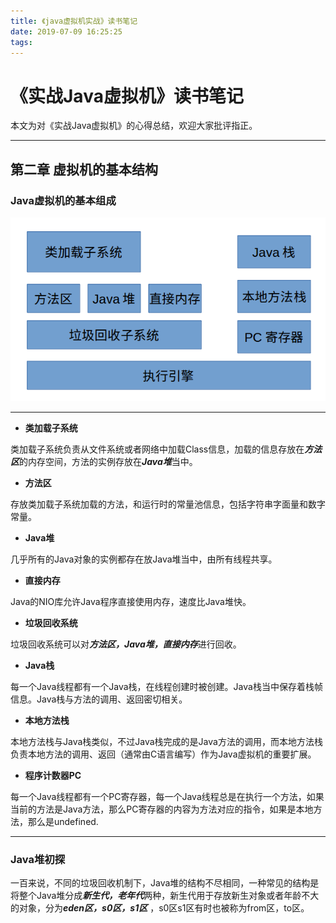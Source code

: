 ```yaml
---
title: 《java虚拟机实战》读书笔记
date: 2019-07-09 16:25:25
tags:
---
```


# 《实战Java虚拟机》读书笔记

本文为对《实战Java虚拟机》的心得总结，欢迎大家批评指正。

------

## 第二章 虚拟机的基本结构



### Java虚拟机的基本组成


 ![AA](《java虚拟机实战》读书笔记/1560401550610.png)

------

- **类加载子系统** 

类加载子系统负责从文件系统或者网络中加载Class信息，加载的信息存放在***方法区***的内存空间，方法的实例存放在***Java堆***当中。

- **方法区** 

存放类加载子系统加载的方法，和运行时的常量池信息，包括字符串字面量和数字常量。

- **Java堆**

几乎所有的Java对象的实例都存在放Java堆当中，由所有线程共享。

- **直接内存**

Java的NIO库允许Java程序直接使用内存，速度比Java堆快。

- **垃圾回收系统**

垃圾回收系统可以对***方法区，Java堆，直接内存***进行回收。

- **Java栈**

每一个Java线程都有一个Java栈，在线程创建时被创建。Java栈当中保存着栈帧信息。Java栈与方法的调用、返回密切相关。

- **本地方法栈**

本地方法栈与Java栈类似，不过Java栈完成的是Java方法的调用，而本地方法栈负责本地方法的调用、返回（通常由C语言编写）作为Java虚拟机的重要扩展。

- **程序计数器PC**

每一个Java线程都有一个PC寄存器，每一个Java线程总是在执行一个方法，如果当前的方法是Java方法，那么PC寄存器的内容为方法对应的指令，如果是本地方法，那么是undefined.

------

### Java堆初探

一百来说，不同的垃圾回收机制下，Java堆的结构不尽相同，一种常见的结构是将整个Java堆分成***新生代，老年代***两种，新生代用于存放新生对象或者年龄不大的对象，分为***eden区，s0区，s1区*** ，s0区s1区有时也被称为from区，to区。
